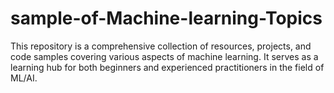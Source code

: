 # sample-of-Machine-learning-Topics
This repository is a comprehensive collection of resources, projects, and code samples covering various aspects of machine learning. It serves as a learning hub for both beginners and experienced practitioners in the field of ML/AI.
